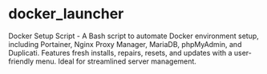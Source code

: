 # docker_launcher
Docker Setup Script - A Bash script to automate Docker environment setup, including Portainer, Nginx Proxy Manager, MariaDB, phpMyAdmin, and Duplicati. Features fresh installs, repairs, resets, and updates with a user-friendly menu. Ideal for streamlined server management.

